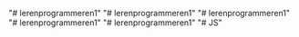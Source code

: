"# lerenprogrammeren1" 
"# lerenprogrammeren1" 
"# lerenprogrammeren1" 
"# lerenprogrammeren1" 
"# lerenprogrammeren1" 
"# JS" 
